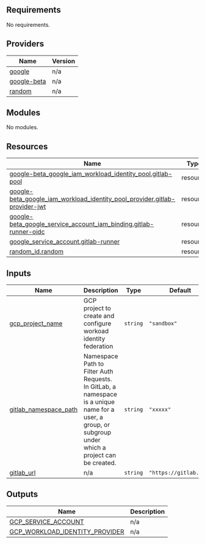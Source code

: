 <!-- BEGIN_TF_DOCS -->
## Requirements

No requirements.

## Providers

| Name | Version |
|------|---------|
| <a name="provider_google"></a> [google](#provider\_google) | n/a |
| <a name="provider_google-beta"></a> [google-beta](#provider\_google-beta) | n/a |
| <a name="provider_random"></a> [random](#provider\_random) | n/a |

## Modules

No modules.

## Resources

| Name | Type |
|------|------|
| [google-beta_google_iam_workload_identity_pool.gitlab-pool](https://registry.terraform.io/providers/hashicorp/google-beta/latest/docs/resources/google_iam_workload_identity_pool) | resource |
| [google-beta_google_iam_workload_identity_pool_provider.gitlab-provider-jwt](https://registry.terraform.io/providers/hashicorp/google-beta/latest/docs/resources/google_iam_workload_identity_pool_provider) | resource |
| [google-beta_google_service_account_iam_binding.gitlab-runner-oidc](https://registry.terraform.io/providers/hashicorp/google-beta/latest/docs/resources/google_service_account_iam_binding) | resource |
| [google_service_account.gitlab-runner](https://registry.terraform.io/providers/hashicorp/google/latest/docs/resources/service_account) | resource |
| [random_id.random](https://registry.terraform.io/providers/hashicorp/random/latest/docs/resources/id) | resource |

## Inputs

| Name | Description | Type | Default | Required |
|------|-------------|------|---------|:--------:|
| <a name="input_gcp_project_name"></a> [gcp\_project\_name](#input\_gcp\_project\_name) | GCP project to create and configure workoad identity federation | `string` | `"sandbox"` | no |
| <a name="input_gitlab_namespace_path"></a> [gitlab\_namespace\_path](#input\_gitlab\_namespace\_path) | Namespace Path to Filter Auth Requests. In GitLab, a namespace is a unique name for a user, a group, or subgroup under which a project can be created. | `string` | `"xxxxx"` | no |
| <a name="input_gitlab_url"></a> [gitlab\_url](#input\_gitlab\_url) | n/a | `string` | `"https://gitlab.com"` | no |

## Outputs

| Name | Description |
|------|-------------|
| <a name="output_GCP_SERVICE_ACCOUNT"></a> [GCP\_SERVICE\_ACCOUNT](#output\_GCP\_SERVICE\_ACCOUNT) | n/a |
| <a name="output_GCP_WORKLOAD_IDENTITY_PROVIDER"></a> [GCP\_WORKLOAD\_IDENTITY\_PROVIDER](#output\_GCP\_WORKLOAD\_IDENTITY\_PROVIDER) | n/a |
<!-- END_TF_DOCS -->
